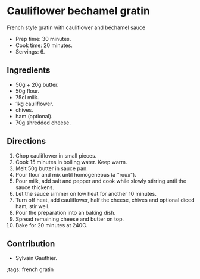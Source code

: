 # Cauliflower bechamel gratin

French style gratin with cauliflower and béchamel sauce

- Prep time: 30 minutes.
- Cook time: 20 minutes.
- Servings: 6.

## Ingredients

- 50g + 20g butter.
- 50g flour.
- 75cl milk.
- 1kg cauliflower.
- chives.
- ham (optional).
- 70g shredded cheese.


## Directions

1. Chop cauliflower in small pieces.
2. Cook 15 minutes in boiling water. Keep warm.
3. Melt 50g butter in sauce pan.
4. Pour flour and mix until homogeneous (a "roux").
5. Pour milk, add salt and pepper and cook while slowly stirring until the sauce thickens.
6. Let the sauce simmer on low heat for another 10 minutes.
7. Turn off heat, add cauliflower, half the cheese, chives and optional diced ham, stir well.
8. Pour the preparation into an baking dish.
9. Spread remaining cheese and butter on top.
10. Bake for 20 minutes at 240C.

## Contribution

- Sylvain Gauthier.

;tags: french gratin
